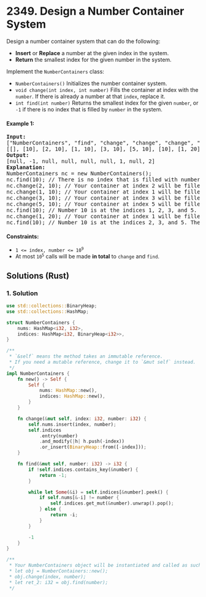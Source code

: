 # 2349. Design a Number Container System
Design a number container system that can do the following:

* **Insert** or **Replace** a number at the given index in the system.
* **Return** the smallest index for the given number in the system.

Implement the `NumberContainers` class:

* `NumberContainers()` Initializes the number container system.
* `void change(int index, int number)` Fills the container at index with the `number`. If there is already a number at that `index`, replace it.
* `int find(int number)` Returns the smallest index for the given `number`, or `-1` if there is no index that is filled by `number` in the system.

#### Example 1:
<pre>
<strong>Input:</strong>
["NumberContainers", "find", "change", "change", "change", "change", "find", "change", "find"]
[[], [10], [2, 10], [1, 10], [3, 10], [5, 10], [10], [1, 20], [10]]
<strong>Output:</strong>
[null, -1, null, null, null, null, 1, null, 2]
<strong>Explanation:</strong>
NumberContainers nc = new NumberContainers();
nc.find(10); // There is no index that is filled with number 10. Therefore, we return -1.
nc.change(2, 10); // Your container at index 2 will be filled with number 10.
nc.change(1, 10); // Your container at index 1 will be filled with number 10.
nc.change(3, 10); // Your container at index 3 will be filled with number 10.
nc.change(5, 10); // Your container at index 5 will be filled with number 10.
nc.find(10); // Number 10 is at the indices 1, 2, 3, and 5. Since the smallest index that is filled with 10 is 1, we return 1.
nc.change(1, 20); // Your container at index 1 will be filled with number 20. Note that index 1 was filled with 10 and then replaced with 20.
nc.find(10); // Number 10 is at the indices 2, 3, and 5. The smallest index that is filled with 10 is 2. Therefore, we return 2.
</pre>

#### Constraints:
* <code>1 <= index, number <= 10<sup>9</sup></code>
* At most <code>10<sup>5</sup></code> calls will be made **in total** to `change` and `find`.

## Solutions (Rust)

### 1. Solution
```Rust
use std::collections::BinaryHeap;
use std::collections::HashMap;

struct NumberContainers {
    nums: HashMap<i32, i32>,
    indices: HashMap<i32, BinaryHeap<i32>>,
}

/**
 * `&self` means the method takes an immutable reference.
 * If you need a mutable reference, change it to `&mut self` instead.
 */
impl NumberContainers {
    fn new() -> Self {
        Self {
            nums: HashMap::new(),
            indices: HashMap::new(),
        }
    }

    fn change(&mut self, index: i32, number: i32) {
        self.nums.insert(index, number);
        self.indices
            .entry(number)
            .and_modify(|h| h.push(-index))
            .or_insert(BinaryHeap::from([-index]));
    }

    fn find(&mut self, number: i32) -> i32 {
        if !self.indices.contains_key(&number) {
            return -1;
        }

        while let Some(&i) = self.indices[&number].peek() {
            if self.nums[&-i] != number {
                self.indices.get_mut(&number).unwrap().pop();
            } else {
                return -i;
            }
        }

        -1
    }
}

/**
 * Your NumberContainers object will be instantiated and called as such:
 * let obj = NumberContainers::new();
 * obj.change(index, number);
 * let ret_2: i32 = obj.find(number);
 */
```
